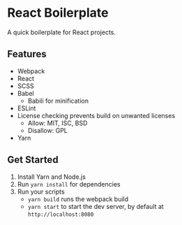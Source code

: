# React Boilerplate

A quick boilerplate for React projects.

## Features

* Webpack
* React
* SCSS
* Babel
    * Babili for minification
* ESLint
* License checking prevents build on unwanted licenses
    * Allow: MIT, ISC, BSD
    * Disallow: GPL
* Yarn

## Get Started

1. Install Yarn and Node.js
2. Run `yarn install` for dependencies
3. Run your scripts
    * `yarn build` runs the webpack build
    * `yarn start` to start the dev server, by default at `http://localhost:8080`